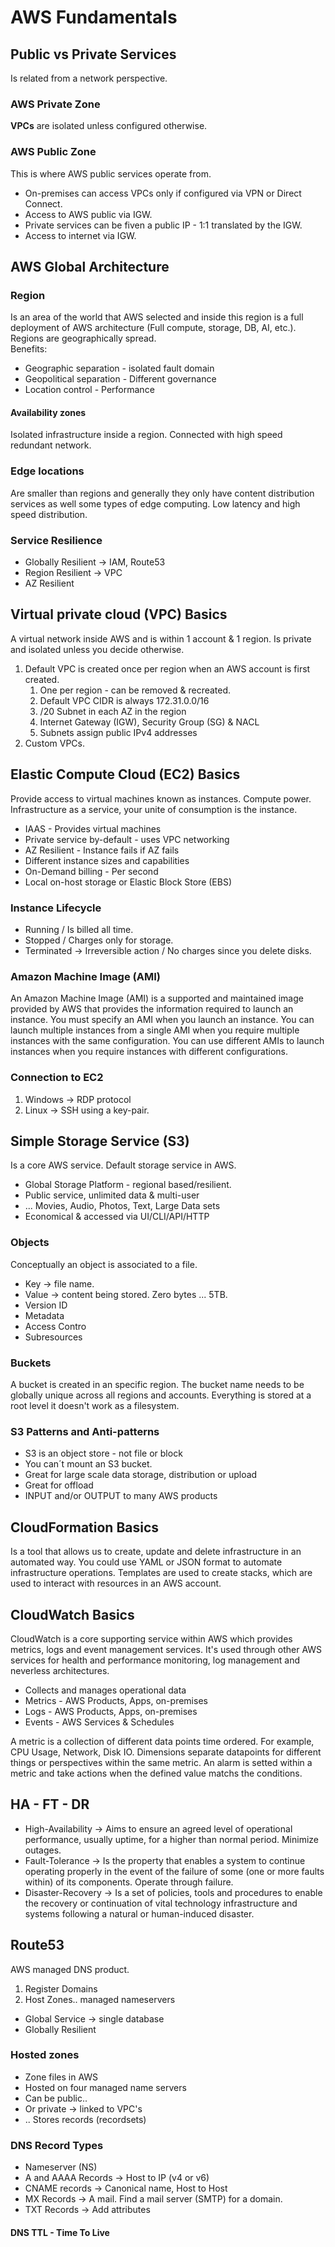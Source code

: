 # AWS Fundamentals
## Public vs Private Services
Is related from a network perspective.
### AWS Private Zone
**VPCs** are isolated unless configured otherwise.
### AWS Public Zone
This is where AWS public services operate from.  
* On-premises can access VPCs only if configured via VPN or Direct Connect.
* Access to AWS public via IGW.
* Private services can be fiven a public IP - 1:1 translated by the IGW.
* Access to internet via IGW.

## AWS Global Architecture
### Region
Is an area of the world that AWS selected and inside this region is a full deployment of AWS architecture (Full compute, storage, DB, AI, etc.). Regions are geographically spread.  
Benefits:
* Geographic separation - isolated fault domain
* Geopolitical separation - Different governance
* Location control - Performance

#### Availability zones
Isolated infrastructure inside a region. Connected with high speed redundant network.

### Edge locations
Are smaller than regions and generally they only have content distribution services as well some types of edge computing. Low latency and high speed distribution.


### Service Resilience
* Globally Resilient -> IAM, Route53
* Region Resilient -> VPC
* AZ Resilient


## Virtual private cloud (VPC) Basics
A virtual network inside AWS and is within 1 account & 1 region. Is private and isolated unless you decide otherwise.
1. Default VPC is created once per region when an AWS account is first created.
   1. One per region - can be removed & recreated.
   2. Default VPC CIDR is always 172.31.0.0/16
   3. /20 Subnet in each AZ in the region
   4. Internet Gateway (IGW), Security Group (SG) & NACL
   5. Subnets assign public IPv4 addresses
2. Custom VPCs.

## Elastic Compute Cloud (EC2) Basics
Provide access to virtual machines known as instances. Compute power. Infrastructure as a service, your unite of consumption is the instance.
* IAAS - Provides virtual machines
* Private service by-default - uses VPC networking
* AZ Resilient - Instance fails if AZ fails
* Different instance sizes and capabilities
* On-Demand billing - Per second
* Local on-host storage or Elastic Block Store (EBS)

### Instance Lifecycle
* Running / Is billed all time.
* Stopped / Charges only for storage.
* Terminated &rarr; Irreversible action / No charges since you delete disks.

### Amazon Machine Image (AMI)
An Amazon Machine Image (AMI) is a supported and maintained image provided by AWS that provides the information required to launch an instance. You must specify an AMI when you launch an instance. You can launch multiple instances from a single AMI when you require multiple instances with the same configuration. You can use different AMIs to launch instances when you require instances with different configurations.

### Connection to EC2
1. Windows &rarr; RDP protocol
2. Linux &rarr; SSH using a key-pair.

## Simple Storage Service (S3)
Is a core AWS service. Default storage service in AWS.
* Global Storage Platform - regional based/resilient.
* Public service, unlimited data & multi-user
* ... Movies, Audio, Photos, Text, Large Data sets
* Economical & accessed via UI/CLI/API/HTTP

### Objects
Conceptually an object is associated to a file.
* Key &rarr; file name.
* Value &rarr; content being stored. Zero bytes ... 5TB.
* Version ID
* Metadata
* Access Contro
* Subresources

### Buckets
A bucket is created in an specific region. The bucket name needs to be globally unique across all regions and accounts. Everything is stored at a root level it doesn't work as a filesystem.

### S3 Patterns and Anti-patterns
* S3 is an object store - not file or block
* You can´t mount an S3 bucket.
* Great for large scale data storage, distribution or upload
* Great for offload
* INPUT and/or OUTPUT to many AWS products


## CloudFormation Basics
Is a tool that allows us to create, update and delete infrastructure in an automated way. You could use YAML or JSON format to automate infrastructure operations. Templates are used to create stacks, which are used to interact with resources in an AWS account.  

## CloudWatch Basics
CloudWatch is a core supporting service within AWS which provides metrics, logs and event management services. It's used through other AWS services for health and performance monitoring, log management and neverless architectures.
* Collects and manages operational data
* Metrics - AWS Products, Apps, on-premises
* Logs - AWS Products, Apps, on-premises
* Events - AWS Services & Schedules

A metric is a collection of different data points time ordered. For example, CPU Usage, Network, Disk IO.
Dimensions separate datapoints for different things or perspectives within the same metric. An alarm is setted within a metric and take actions when the defined value matchs the conditions.

## HA - FT - DR
* High-Availability &rarr; Aims to ensure an agreed level of operational performance, usually uptime, for a higher than normal period. Minimize outages.
* Fault-Tolerance &rarr; Is the property that enables a system to continue operating properly in the event of the failure of some (one or more faults within) of its components. Operate through failure.
* Disaster-Recovery &rarr; Is a set of policies, tools and procedures to enable the recovery or continuation of vital technology infrastructure and systems following a natural or human-induced disaster.


## Route53
AWS managed DNS product.
1. Register Domains
2. Host Zones.. managed nameservers

* Global Service &rarr; single database
* Globally Resilient

### Hosted zones
* Zone files in AWS
* Hosted on four managed name servers
* Can be public..
* Or private &rarr; linked to VPC's
* .. Stores records (recordsets)

### DNS Record Types
* Nameserver (NS)
* A and AAAA Records &rarr; Host to IP (v4 or v6)
* CNAME records &rarr; Canonical name, Host to Host
* MX Records &rarr; A mail. Find a mail server (SMTP) for a domain.
* TXT Records &rarr; Add attributes

#### DNS TTL - Time To Live